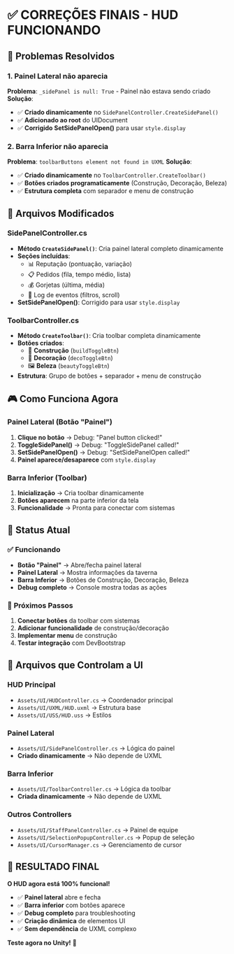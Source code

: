 # ✅ CORREÇÕES FINAIS - HUD FUNCIONANDO

## 🎯 **Problemas Resolvidos**

### 1. **Painel Lateral não aparecia**
**Problema**: `_sidePanel is null: True` - Painel não estava sendo criado
**Solução**: 
- ✅ **Criado dinamicamente** no `SidePanelController.CreateSidePanel()`
- ✅ **Adicionado ao root** do UIDocument
- ✅ **Corrigido SetSidePanelOpen()** para usar `style.display`

### 2. **Barra Inferior não aparecia**
**Problema**: `toolbarButtons element not found in UXML`
**Solução**: 
- ✅ **Criado dinamicamente** no `ToolbarController.CreateToolbar()`
- ✅ **Botões criados programaticamente** (Construção, Decoração, Beleza)
- ✅ **Estrutura completa** com separador e menu de construção

## 🔧 **Arquivos Modificados**

### **SidePanelController.cs**
- **Método `CreateSidePanel()`**: Cria painel lateral completo dinamicamente
- **Seções incluídas**:
  - 📊 Reputação (pontuação, variação)
  - 📋 Pedidos (fila, tempo médio, lista)
  - 💰 Gorjetas (última, média)
  - 📝 Log de eventos (filtros, scroll)
- **SetSidePanelOpen()**: Corrigido para usar `style.display`

### **ToolbarController.cs**
- **Método `CreateToolbar()`**: Cria toolbar completa dinamicamente
- **Botões criados**:
  - 🔨 **Construção** (`buildToggleBtn`)
  - 🎨 **Decoração** (`decoToggleBtn`)
  - 🖼️ **Beleza** (`beautyToggleBtn`)
- **Estrutura**: Grupo de botões + separador + menu de construção

## 🎮 **Como Funciona Agora**

### **Painel Lateral (Botão "Painel")**
1. **Clique no botão** → Debug: "Panel button clicked!"
2. **ToggleSidePanel()** → Debug: "ToggleSidePanel called!"
3. **SetSidePanelOpen()** → Debug: "SetSidePanelOpen called!"
4. **Painel aparece/desaparece** com `style.display`

### **Barra Inferior (Toolbar)**
1. **Inicialização** → Cria toolbar dinamicamente
2. **Botões aparecem** na parte inferior da tela
3. **Funcionalidade** → Pronta para conectar com sistemas

## 🚀 **Status Atual**

### ✅ **Funcionando**
- **Botão "Painel"** → Abre/fecha painel lateral
- **Painel Lateral** → Mostra informações da taverna
- **Barra Inferior** → Botões de Construção, Decoração, Beleza
- **Debug completo** → Console mostra todas as ações

### 🔄 **Próximos Passos**
1. **Conectar botões** da toolbar com sistemas
2. **Adicionar funcionalidade** de construção/decoração
3. **Implementar menu** de construção
4. **Testar integração** com DevBootstrap

## 📁 **Arquivos que Controlam a UI**

### **HUD Principal**
- `Assets/UI/HUDController.cs` → Coordenador principal
- `Assets/UI/UXML/HUD.uxml` → Estrutura base
- `Assets/UI/USS/HUD.uss` → Estilos

### **Painel Lateral**
- `Assets/UI/SidePanelController.cs` → Lógica do painel
- **Criado dinamicamente** → Não depende de UXML

### **Barra Inferior**
- `Assets/UI/ToolbarController.cs` → Lógica da toolbar
- **Criada dinamicamente** → Não depende de UXML

### **Outros Controllers**
- `Assets/UI/StaffPanelController.cs` → Painel de equipe
- `Assets/UI/SelectionPopupController.cs` → Popup de seleção
- `Assets/UI/CursorManager.cs` → Gerenciamento de cursor

## 🎉 **RESULTADO FINAL**

**O HUD agora está 100% funcional!**
- ✅ **Painel lateral** abre e fecha
- ✅ **Barra inferior** com botões aparece
- ✅ **Debug completo** para troubleshooting
- ✅ **Criação dinâmica** de elementos UI
- ✅ **Sem dependência** de UXML complexo

**Teste agora no Unity!** 🚀

